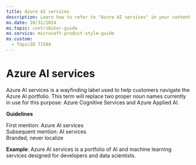 ```yaml
---
title: Azure AI services
description: Learn how to refer to "Azure AI services" in your content.
ms.date: 10/31/2024
ms.topic: contributor-guide
ms.service: microsoft-product-style-guide
ms.custom:
  - TopicID 71504
---
```



# Azure AI services

Azure AI services is a wayfinding label used to help customers navigate the Azure AI portfolio. This term will replace two proper noun names currently in use for this purpose: Azure Cognitive Services and Azure Applied AI.  

**Guidelines**  

First mention: Azure AI services  
Subsequent mention: AI services  
Branded, never localize  

**Example**: Azure AI services is a portfolio of AI and machine learning services designed for developers and data scientists.  

